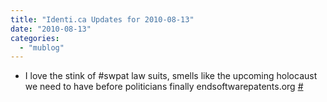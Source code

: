 ```yaml
---
title: "Identi.ca Updates for 2010-08-13"
date: "2010-08-13"
categories: 
  - "mublog"
---
```


- I love the stink of #swpat law suits, smells like the upcoming holocaust we need to have before politicians finally endsoftwarepatents.org [#](http://identi.ca/notice/46085141)

